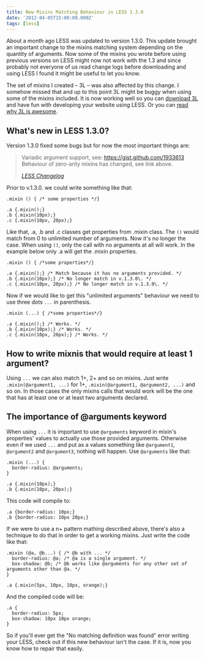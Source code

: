 ```yaml
---
title: New Mixins Matching Behaviour in LESS 1.3.0
date: '2012-04-05T15:00:00.000Z'
tags: [less]
---
```


About a month ago LESS was updated to version 1.3.0. This update brought an important change to the mixins matching system depending on the quantity of arguments. Now some of the mixins you wrote before using previous versions on LESS might now not work with the 1.3 and since probably not everyone of us read change logs before downloading and using LESS I found it might be useful to let you know.

The set of mixins I created – 3L – was also affected by this change. I somehow missed that and up to this point 3L might be buggy when using some of the mixins included. It is now working well so you can [download 3L](http://mateuszkocz.github.com/3l/) and have fun with developing your website using LESS. Or you can [read why 3L is awesome](/blog/3l-the-grat-collection-of-mixins-for-less-introduction/).

## What's new in LESS 1.3.0?

Version 1.3.0 fixed some bugs but for now the most important things are:

> Variadic argument support, see: https://gist.github.com/1933613  
> Behaviour of zero-arity mixins has changed, see link above.
> 
> <cite>[LESS Changelog](https://github.com/cloudhead/less.js/blob/master/CHANGELOG)</cite>

Prior to v.1.3.0. we could write something like that:

```less
.mixin () { /* some properties */}

.a {.mixin();}
.b {.mixin(10px);}
.c {.mixin(10px, 20px);}
```

Like that, .a, .b and .c classes get properties from .mixin class. The `()` would match from 0 to unlimited number of arguments. Now it's no longer the case. When using `()`, only the call with no arguments at all will work. In the example below only .a will get the .mixin properties.

```less
.mixin () { /*some properties*/}

.a {.mixin();} /* Match because it has no arguments provided. */
.b {.mixin(10px);} /* No longer match in v.1.3.0\. */
.c {.mixin(10px, 20px);} /* No longer match in v.1.3.0\. */
```

Now if we would like to get this "unlimited arguments" behaviour we need to use three dots `...` in parenthesis.

```less
.mixin (...) { /*some properties*/}

.a {.mixin();} /* Works. */
.b {.mixin(10px);} /* Works. */
.c {.mixin(10px, 20px);} /* Works. */
```

## How to write mixnis that would require at least 1 argument?

Using `...` we can also match 1+, 2+ and so on mixins. Just write `.mixin(@argument1, ...)` for 1+, `.mixin(@argument1, @argument2, ...)` and so on. In those cases the only mixins calls that would work will be the one that has at least one or at least two arguments declared.

## The importance of @arguments keyword

When using `...` it is important to use `@arguments` keyword in mixin's properties' values to actually use those provided arguments. Otherwise even if we used `...` and put as a values something like `@argument1`, `@argument2` and `@argument3`, nothing will happen. Use `@arguments` like that:

```less
.mixin (...) {
  border-radius: @arguments;
}

.a {.mixin(10px);}
.b {.mixin(10px, 20px);}
```

This code will compile to:

```less
.a {border-radius: 10px;}
.b {border-radius: 10px 20px;}
```

If we were to use a n+ pattern mathing described above, there's also a technique to do that in order to get a working mixins. Just write the code like that:

```less
.mixin (@a, @b...) { /* @b with ... */
  border-radius: @a; /* @a is a single argument. */
  box-shadow: @b; /* @b works like @arguments for any other set of arguments other than @a. */
}

.a {.mixin(5px, 10px, 10px, orange);}
```

And the compiled code will be:

```less
.a {
  border-radius: 5px;
  box-shadow: 10px 10px orange;
}
```

So if you'll ever get the "No matching definition was found" error writing your LESS, check out if this new behaviour isn't the case. If it is, now you know how to repair that easily.
